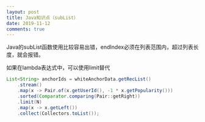 ```yaml
---
layout: post
title: Java知识点（subList）
date: 2019-11-12
comments: true
---
```


Java的subList函数使用比较容易出错，endIndex必须在列表范围内，超过列表长度，就会报错。

如果在lambda表达式中，可以使用limit替代

```java
List<String> anchorIds = whiteAnchorData.getRecList()
    .stream()
    .map(x -> Pair.of(x.getUserId(), -1 * x.getPopularity()))
    .sorted(Comparator.comparing(Pair::getRight))
    .limit(N)
    .map(x -> x.getLeft())
    .collect(Collectors.toList());
```